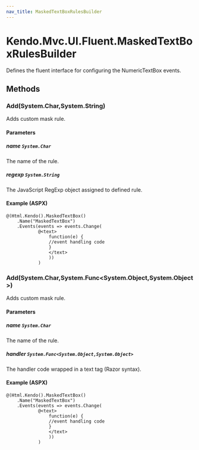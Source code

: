 ```yaml
---
nav_title: MaskedTextBoxRulesBuilder
---
```


# Kendo.Mvc.UI.Fluent.MaskedTextBoxRulesBuilder
Defines the fluent interface for configuring the NumericTextBox events.




## Methods


### Add(System.Char,System.String)
Adds custom mask rule.


#### Parameters

##### name `System.Char`
The name of the rule.

##### regexp `System.String`
The JavaScript RegExp object assigned to defined rule.




#### Example (ASPX)
    @(Html.Kendo().MaskedTextBox()
        .Name("MaskedTextBox")
        .Events(events => events.Change(
                @<text>
                    function(e) {
                    //event handling code
                    }
                    </text>
                    ))
                )


### Add(System.Char,System.Func\<System.Object,System.Object\>)
Adds custom mask rule.


#### Parameters

##### name `System.Char`
The name of the rule.

##### handler `System.Func<System.Object,System.Object>`
The handler code wrapped in a text tag (Razor syntax).




#### Example (ASPX)
    @(Html.Kendo().MaskedTextBox()
        .Name("MaskedTextBox")
        .Events(events => events.Change(
                @<text>
                    function(e) {
                    //event handling code
                    }
                    </text>
                    ))
                )



